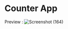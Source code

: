# Counter App

Preview :
![Screenshot (164)](https://user-images.githubusercontent.com/106422023/206908270-b711fc2a-692e-48b4-8d04-898a4c96d877.png)

